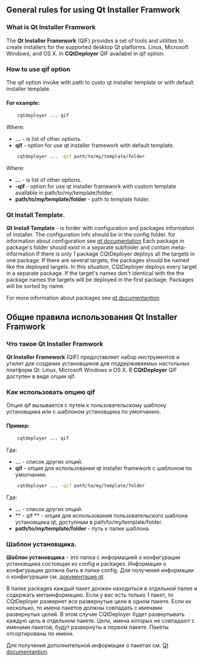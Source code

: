 ## General rules for using Qt Installer Framwork

### What is Qt Installer Framwork

The **Qt Installer Framework** (QIF) provides a set of tools and utilities to create installers for the supported desktop Qt platforms: Linux, Microsoft Windows, and OS X.
In **CQtDeployer** QIF availabel in qif option.

### How to use qif option

The qif option invoke with path to custo qt installer template or with default installer template.

#### For example:

``` bash
    cqtdeployer ... qif
```

Where:
* **...** - is list of other options.
* **qif** - option for use qt installer framework with default template.


``` bash
    cqtdeployer ... -qif path/to/my/template/folder
```

Where:
* **...** - is list of other options.
* **-qif** - option for use qt installer framework with custom template available in path/to/my/template/folder.
* **path/to/my/template/folder** - path to  template folder.

### Qt Install Template.

**Qt Install Template** - is forder with configuration and packages information of installer.
The configuration info should be in the config folder. for information about configuration see [qt documentation](https://doc.qt.io/qtinstallerframework/ifw-globalconfig.html)
Each package in package's folder should exist in a separate subfolder and contain meta-information
If there is only 1 package CQtDeployer deploys all the targets in one package.
If there are several targets, the packages should be named like the deployed targets.
In this situation, CQtDeployer deploys every target in a separate package.
If the target's names don't identical with the the package names the targets will be deployed in the first package.
Packages will be sorted by name.


For more information about packages see [qt documentantion](https://doc.qt.io/qtinstallerframework/ifw-component-description.html)


## Общие правила использования Qt Installer Framwork

### Что такое Qt Installer Framwork

**Qt Installer Framework** (QIF) предоставляет набор инструментов и утилит для создания установщиков для поддерживаемых настольных платформ Qt: Linux, Microsoft Windows и OS X.
В **CQtDeployer** QIF доступен в виде опции qif.

### Как использовать опцию qif

Опция qif вызывается с путем к пользовательскому шаблону установщика или с шаблоном установщика по умолчанию.

#### Пример:

``` bash
    cqtdeployer ... qif
```

Где:
* **...** - список других опций.
* **qif** - опция для использования qt installer framework с шаблоном по умолчанию.


```bash
    cqtdeployer ... -qif path/to/my/template/folder
```

Где:
* **...** - список других опций.
* ** - qif ** - опция для использования пользовательского шаблона установщика qt, доступным в path/to/my/template/folder.
* **path/to/my/template/folder** - путь к папке шаблона.

### Шаблон установщика.

**Шаблон установщика** - это папка с информацией о конфигурации установщика состоящая из config и packages.
Информация о конфигурации должна быть в папке config. Для получения информации о конфигурации см. [документация qt](https://doc.qt.io/qtinstallerframework/ifw-globalconfig.html).

В папке packages каждый пакет должен находиться в отдельной папке и содержать метаинформацию.
Если у вас есть только 1 пакет, то CQtDeployer развернет все развернутые цели в одном пакете.
Если их несколько, то имена пакетов должны совпадать с именами развернутых целей.
В этом случае CQtDeployer будет развертывать каждую цель в отдельном пакете.
Цели, имена которых не совпадают с именами пакетов, будут развернуты в первом пакете.
Пакеты отсортированы по имени.

Для получения дополнительной информации о пакетах см. [Qt documentantion](https://doc.qt.io/qtinstallerframework/ifw-component-description.html).


